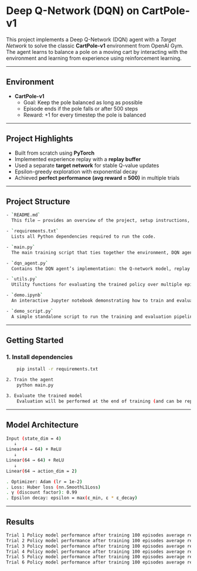 # Deep Q-Network (DQN) on CartPole-v1

This project implements a Deep Q-Network (DQN) agent with a *Target Network* to solve the classic **CartPole-v1** environment from OpenAI Gym. The agent learns to balance a pole on a moving cart by interacting with the environment and learning from experience using reinforcement learning.

---

## Environment

- **CartPole-v1**
  - Goal: Keep the pole balanced as long as possible
  - Episode ends if the pole falls or after 500 steps
  - Reward: +1 for every timestep the pole is balanced

---

## Project Highlights

- Built from scratch using **PyTorch**
- Implemented experience replay with a **replay buffer**
- Used a separate **target network** for stable Q-value updates
- Epsilon-greedy exploration with exponential decay
- Achieved **perfect performance (avg reward = 500)** in multiple trials

---

##  Project Structure

```bash
- `README.md`  
  This file — provides an overview of the project, setup instructions, and usage details.

- `requirements.txt`  
  Lists all Python dependencies required to run the code.

- `main.py`  
  The main training script that ties together the environment, DQN agent, and training loop.

- `dqn_agent.py`  
  Contains the DQN agent’s implementation: the Q-network model, replay buffer, and training functions.

- `utils.py`  
  Utility functions for evaluating the trained policy over multiple episodes.

- `demo.ipynb`  
  An interactive Jupyter notebook demonstrating how to train and evaluate the DQN agent with markdown explanations.

- `demo_script.py`  
  A simple standalone script to run the training and evaluation pipeline from the command line.

```

---

## Getting Started

### 1. Install dependencies
```bash
    pip install -r requirements.txt

2. Train the agent
    python main.py

3. Evaluate the trained model
    Evaluation will be performed at the end of training (and can be repeated with evaluate_policy() in utils.py).

```
---

## Model Architecture
```bash
Input (state_dim = 4)
   ↓
Linear(4 → 64) + ReLU
   ↓
Linear(64 → 64) + ReLU
   ↓
Linear(64 → action_dim = 2)

. Optimizer: Adam (lr = 1e-2)
. Loss: Huber loss (nn.SmoothL1Loss)
. γ (discount factor): 0.99
. Epsilon decay: epsilon = max(ε_min, ε * ε_decay)


```
---

## Results
```bash
Trial 1 Policy model performance after training 100 episodes average reward: 500.000
Trial 2 Policy model performance after training 100 episodes average reward: 500.000
Trial 3 Policy model performance after training 100 episodes average reward: 500.000
Trial 4 Policy model performance after training 100 episodes average reward: 500.000
Trial 5 Policy model performance after training 100 episodes average reward: 500.000
Trial 6 Policy model performance after training 100 episodes average reward: 500.000
```

